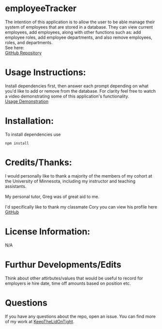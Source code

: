 # employeeTracker
The intention of this application is to allow the user to be able manage their system of employees that are stored in a database. They can view current employees, add employees, along with other functions such as: add employee roles, add employee departments, and also remove employees, roles, and departments.
<br>
See here:
<br>
[GitHub Repository](https://github.com/KeepTheLidOnTight/employeeTracker)

# Usage Instructions:
Install dependencies first, then answer each prompt depending on what you'd like to add or remove from the database. For clarity feel free to watch a video demonstrating some of this application's functionality.
<br>
 [Usage Demonstration](https://drive.google.com/file/d/1V8qqcSiwxmCEpPV3WBQ-IyAl9Xb_-o7X/view)

# Installation:
To install dependencies use
```
npm install 
```

# Credits/Thanks:
I would personally like to thank a majority of the members of my cohort at the University of Minnesota, including my instructor and teaching assistants.
<br>
<br>
My personal tutor, Greg was of great aid to me.
<br>
<br>
I'd specifically like to thank my classmate Cory you can view his profile here [GitHub](https://github.com/coryjquirk) 

# License Information: 
N/A

# Furthur Developments/Edits
Think about other attirbutes/values that would be useful to record for employers ie hire date, time off amounts based on position etc.

# Questions 
If you have any questions about the repo, open an issue. You can find more of my work at [KeepTheLidOnTight](https://github.com/KeepTheLidOnTight/).